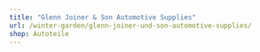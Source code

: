 ```yaml
---
title: "Glenn Joiner & Son Automotive Supplies"
url: /winter-garden/glenn-joiner-und-son-automotive-supplies/
shop: Autoteile
---
```

